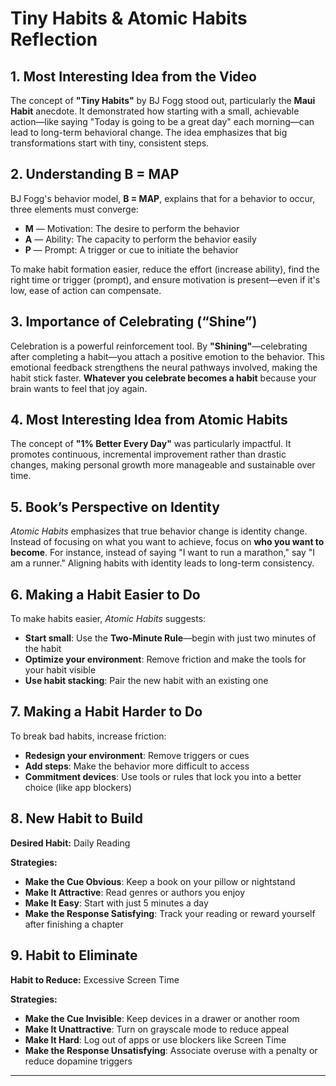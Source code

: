 # Tiny Habits & Atomic Habits Reflection

## 1. Most Interesting Idea from the Video

The concept of **"Tiny Habits"** by BJ Fogg stood out, particularly the **Maui Habit** anecdote. It demonstrated how starting with a small, achievable action—like saying "Today is going to be a great day" each morning—can lead to long-term behavioral change. The idea emphasizes that big transformations start with tiny, consistent steps.

## 2. Understanding B = MAP

BJ Fogg's behavior model, **B = MAP**, explains that for a behavior to occur, three elements must converge:

- **M** — Motivation: The desire to perform the behavior  
- **A** — Ability: The capacity to perform the behavior easily  
- **P** — Prompt: A trigger or cue to initiate the behavior  

To make habit formation easier, reduce the effort (increase ability), find the right time or trigger (prompt), and ensure motivation is present—even if it's low, ease of action can compensate.

## 3. Importance of Celebrating (“Shine”)

Celebration is a powerful reinforcement tool. By **"Shining"**—celebrating after completing a habit—you attach a positive emotion to the behavior. This emotional feedback strengthens the neural pathways involved, making the habit stick faster. **Whatever you celebrate becomes a habit** because your brain wants to feel that joy again.

## 4. Most Interesting Idea from Atomic Habits

The concept of **"1% Better Every Day"** was particularly impactful. It promotes continuous, incremental improvement rather than drastic changes, making personal growth more manageable and sustainable over time.

## 5. Book’s Perspective on Identity

*Atomic Habits* emphasizes that true behavior change is identity change. Instead of focusing on what you want to achieve, focus on **who you want to become**. For instance, instead of saying "I want to run a marathon," say "I am a runner." Aligning habits with identity leads to long-term consistency.

## 6. Making a Habit Easier to Do

To make habits easier, *Atomic Habits* suggests:

- **Start small**: Use the **Two-Minute Rule**—begin with just two minutes of the habit
- **Optimize your environment**: Remove friction and make the tools for your habit visible
- **Use habit stacking**: Pair the new habit with an existing one

## 7. Making a Habit Harder to Do

To break bad habits, increase friction:

- **Redesign your environment**: Remove triggers or cues
- **Add steps**: Make the behavior more difficult to access
- **Commitment devices**: Use tools or rules that lock you into a better choice (like app blockers)

## 8. New Habit to Build

**Desired Habit:** Daily Reading

**Strategies:**

- **Make the Cue Obvious**: Keep a book on your pillow or nightstand  
- **Make It Attractive**: Read genres or authors you enjoy  
- **Make It Easy**: Start with just 5 minutes a day  
- **Make the Response Satisfying**: Track your reading or reward yourself after finishing a chapter

## 9. Habit to Eliminate

**Habit to Reduce:** Excessive Screen Time

**Strategies:**

- **Make the Cue Invisible**: Keep devices in a drawer or another room  
- **Make It Unattractive**: Turn on grayscale mode to reduce appeal  
- **Make It Hard**: Log out of apps or use blockers like Screen Time  
- **Make the Response Unsatisfying**: Associate overuse with a penalty or reduce dopamine triggers

---

